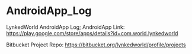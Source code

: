 # AndroidApp_Log
LynkedWorld AndroidApp Log; AndroidApp Link: https://play.google.com/store/apps/details?id=com.world.lynkedworld

Bitbucket Project Repo: https://bitbucket.org/lynkedworld/profile/projects

